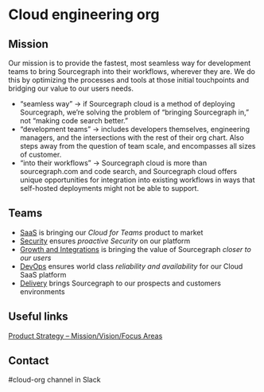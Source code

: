 # Cloud engineering org

## Mission

Our mission is to provide the fastest, most seamless way for development teams to bring Sourcegraph into their workflows, wherever they are. We do this by optimizing the processes and tools at those initial touchpoints and bridging our value to our users needs.

- “seamless way” → if Sourcegraph cloud is a method of deploying Sourcegraph, we’re solving the problem of “bringing Sourcegraph in,” not “making code search better.”
- “development teams” → includes developers themselves, engineering managers, and the intersections with the rest of their org chart. Also steps away from the question of team scale, and encompasses all sizes of customer.
- “into their workflows” → Sourcegraph cloud is more than sourcegraph.com and code search, and Sourcegraph cloud offers unique opportunities for integration into existing workflows in ways that self-hosted deployments might not be able to support.

## Teams

- [SaaS](./saas/index.md) is bringing our _Cloud for Teams_ product to market
- [Security](./security/index.md) ensures _proactive Security_ on our platform
- [Growth and Integrations](./growth-and-integrations/index.md) is bringing the value of Sourcegraph _closer to our users_
- [DevOps](./devops/index.md) ensures world class _reliability and availability_ for our Cloud SaaS platform
- [Delivery](./delivery) brings Sourcegraph to our prospects and customers environments

## Useful links

[Product Strategy – Mission/Vision/Focus Areas](../../../../strategy-goals/strategy/cloud/index.md)

## Contact

#cloud-org channel in Slack
